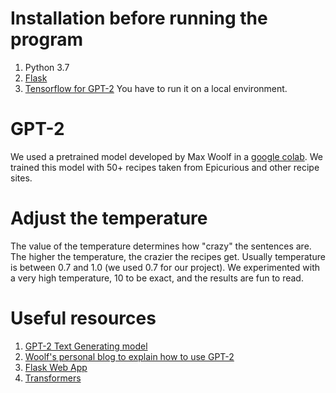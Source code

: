 # Installation before running the program
1. Python 3.7
2. [Flask](https://palletsprojects.com/p/flask/)
3. [Tensorflow for GPT-2](https://github.com/minimaxir/gpt-2-simple)
You have to run it on a local environment.

# GPT-2
We used a pretrained model developed by Max Woolf in a [google colab](https://colab.research.google.com/drive/1VLG8e7YSEwypxU-noRNhsv5dW4NfTGce#scrollTo=H7LoMj4GA4n_). 
We trained this model with 50+ recipes taken from Epicurious and other recipe sites. 

# Adjust the temperature
The value of the temperature determines how "crazy" the sentences are. The higher the temperature, the crazier the recipes get. Usually temperature is between 0.7 and 1.0 (we used
0.7 for our project). We experimented with a very high temperature, 10 to be exact, and the results are fun to read. 

# Useful resources
1. [GPT-2 Text Generating model](https://colab.research.google.com/drive/1VLG8e7YSEwypxU-noRNhsv5dW4NfTGce#scrollTo=H7LoMj4GA4n_)
2. [Woolf's personal blog to explain how to use GPT-2](https://minimaxir.com/2019/09/howto-gpt2/)
3. [Flask Web App](https://www.kdnuggets.com/2018/05/complete-guide-convnet-tensorflow-flask-restful-python-api.html/2)
4. [Transformers](http://www.peterbloem.nl/blog/transformers)
